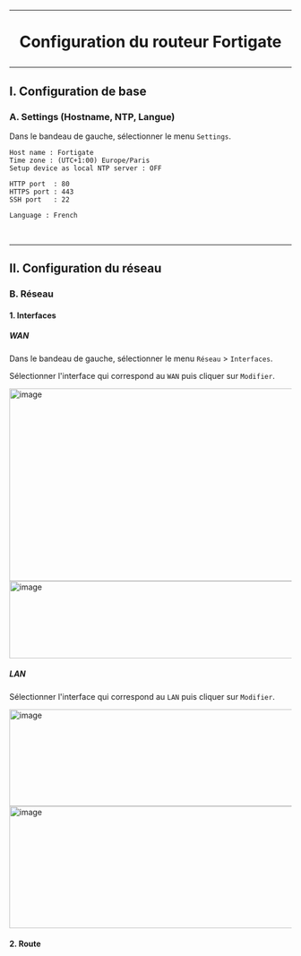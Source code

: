 -----------------------------------------------------------------------------------------------------------------------
# <p align='center'> Configuration du routeur Fortigate </p>
-----------------------------------------------------------------------------------------------------------------------
## I. Configuration de base
### A. Settings (Hostname, NTP, Langue)
Dans le bandeau de gauche, sélectionner le menu `Settings`.

```
Host name : Fortigate
Time zone : (UTC+1:00) Europe/Paris
Setup device as local NTP server : OFF

HTTP port  : 80
HTTPS port : 443
SSH port   : 22

Language : French
```

<br />

-----------------------------------------------------------------------------------------------------------------------
## II. Configuration du réseau
### B. Réseau
#### 1. Interfaces 
##### WAN
Dans le bandeau de gauche, sélectionner le menu `Réseau` > `Interfaces`.

Sélectionner l'interface qui correspond au `WAN` puis cliquer sur `Modifier`.

<img width="869" height="344" alt="image" src="https://github.com/user-attachments/assets/e9386b81-0197-428e-ae30-89ebb9c47a0e" />

<img width="860" height="138" alt="image" src="https://github.com/user-attachments/assets/459f20cb-a727-432a-a1da-8830c64ffbfe" />

##### LAN
Sélectionner l'interface qui correspond au `LAN` puis cliquer sur `Modifier`.

<img width="850" height="173" alt="image" src="https://github.com/user-attachments/assets/1aa8222c-fe97-41ab-85cc-77f5e05d81f5" />

<img width="856" height="218" alt="image" src="https://github.com/user-attachments/assets/328bff8f-4637-499e-94f8-b12e0362cf0c" />

<br />

#### 2. Route
